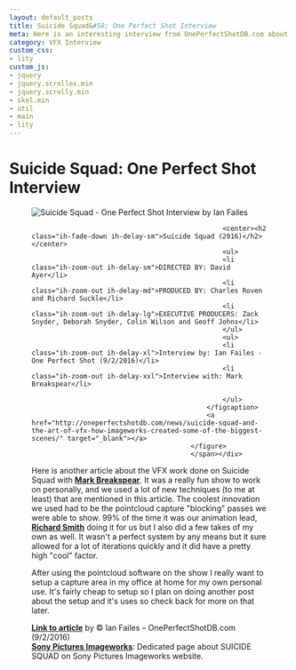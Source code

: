 ```yaml
---
layout: default_posts
title: Suicide Squad&#58; One Perfect Shot Interview
meta: Here is an interesting interview from OnePerfectShotDB.com about the VFX work done on Suicide Squad and some new interesting techniques. 
category: VFX Interview
custom_css:
- lity
custom_js:
- jquery
- jquery.scrollex.min
- jquery.scrolly.min
- skel.min
- util
- main
- lity
---
```


<h1 class="major">Suicide Squad: One Perfect Shot Interview</h1>

<div><span class="image"><figure class="imghvr-strip-shutter-up"><img src="http://33hpwq10j9luq8gl43e62q4e-wpengine.netdna-ssl.com/wp-content/uploads/2017/04/04Z4Qrmv4Rsrf710q.jpg" alt="Suicide Squad - One Perfect Shot Interview by Ian Failes" />
                                                <figcaption>
                                                    
                                                    <center><h2 class="ih-fade-down ih-delay-sm">Suicide Squad (2016)</h2></center>
                                                    <ul>
                                                    <li class="ih-zoom-out ih-delay-sm">DIRECTED BY: David Ayer</li>
                                                    <li class="ih-zoom-out ih-delay-md">PRODUCED BY: Charles Roven and Richard Suckle</li>
                                                    <li class="ih-zoom-out ih-delay-lg">EXECUTIVE PRODUCERS: Zack Snyder, Deborah Snyder, Colin Wilson and Geoff Johns</li>                       
                                                    </ul>                                        
                                                    <ul>
                                                    <li class="ih-zoom-out ih-delay-xl">Interview by: Ian Failes - One Perfect Shot (9/2/2016)</li>
                                                    <li class="ih-zoom-out ih-delay-xxl">Interview with: Mark Breakspear</li>
                                                    
                                                    </ul>
                                                </figcaption>
                                                <a href="http://oneperfectshotdb.com/news/suicide-squad-and-the-art-of-vfx-how-imageworks-created-some-of-the-biggest-scenes/" target="_blank"></a>
                                            </figure>
                                            </span></div>

Here is another article about the VFX work done on Suicide Squad with **[Mark Breakspear](http://www.imdb.com/name/nm0106421/)**. It was a really fun show to work on personally, and we used a lot of new techniques (to me at least) that are mentioned in this article. 
The coolest innovation we used had to be the pointcloud capture "blocking" passes we were able to show. 99% of the time it was our animation lead, **[Richard Smith](http://www.imdb.com/name/nm2242449/)** doing it for us but I also did a few takes of my own as well. It wasn't a perfect system by any means but it sure allowed for a lot of iterations quickly and it did have a pretty high "cool" factor.  

After using the pointcloud software on the show I really want to setup a capture area in my office at home for my own personal use. It's fairly cheap to setup so I plan on doing another post about the setup and it's uses so check back for more on that later.






**[Link to article](http://oneperfectshotdb.com/news/suicide-squad-and-the-art-of-vfx-how-imageworks-created-some-of-the-biggest-scenes/)** by © Ian Failes – OnePerfectShotDB.com (9/2/2016)  
**[Sony Pictures Imageworks](http://imageworks.com/shows.php?p=current-shows&s=suicidesquad)**: Dedicated page about SUICIDE SQUAD on Sony Pictures Imageworks website.
